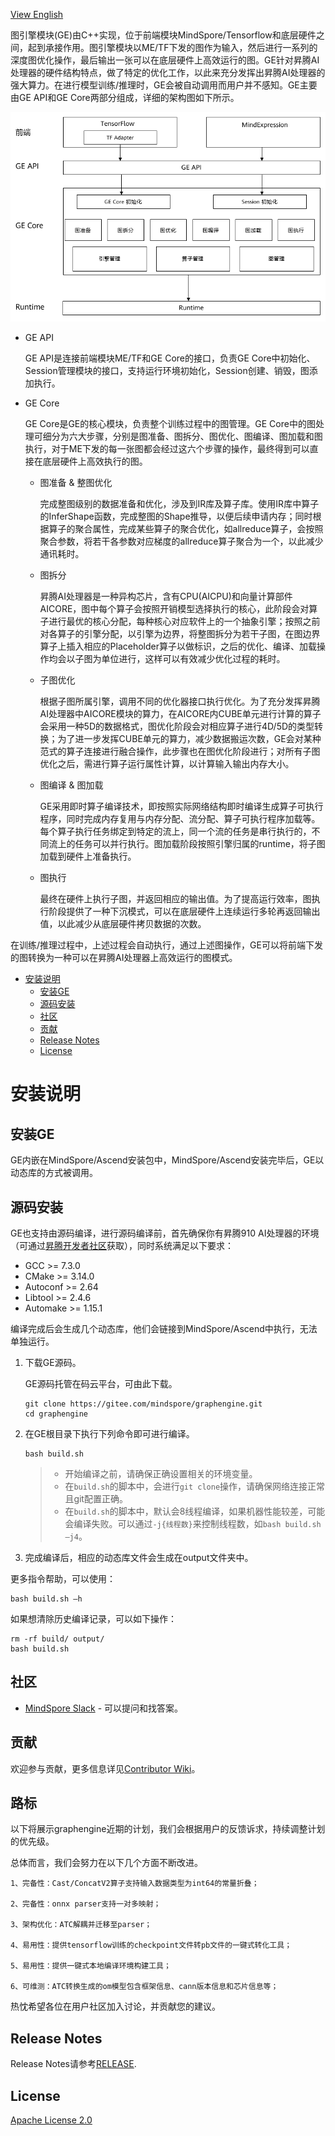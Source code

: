 [View English](./README.md)

图引擎模块(GE)由C++实现，位于前端模块MindSpore/Tensorflow和底层硬件之间，起到承接作用。图引擎模块以ME/TF下发的图作为输入，然后进行一系列的深度图优化操作，最后输出一张可以在底层硬件上高效运行的图。GE针对昇腾AI处理器的硬件结构特点，做了特定的优化工作，以此来充分发挥出昇腾AI处理器的强大算力。在进行模型训练/推理时，GE会被自动调用而用户并不感知。GE主要由GE API和GE Core两部分组成，详细的架构图如下所示。

![GE_schema](docs/GE_Architecture_CN.png)

- GE API

    GE API是连接前端模块ME/TF和GE Core的接口，负责GE Core中初始化、Session管理模块的接口，支持运行环境初始化，Session创建、销毁，图添加执行。

- GE Core

    GE Core是GE的核心模块，负责整个训练过程中的图管理。GE Core中的图处理可细分为六大步骤，分别是图准备、图拆分、图优化、图编译、图加载和图执行，对于ME下发的每一张图都会经过这六个步骤的操作，最终得到可以直接在底层硬件上高效执行的图。

    - 图准备 & 整图优化

      完成整图级别的数据准备和优化，涉及到IR库及算子库。使用IR库中算子的InferShape函数，完成整图的Shape推导，以便后续申请内存；同时根据算子的聚合属性，完成某些算子的聚合优化，如allreduce算子，会按照聚合参数，将若干各参数对应梯度的allreduce算子聚合为一个，以此减少通讯耗时。

    - 图拆分

      昇腾AI处理器是一种异构芯片，含有CPU(AICPU)和向量计算部件AICORE，图中每个算子会按照开销模型选择执行的核心，此阶段会对算子进行最优的核心分配，每种核心对应软件上的一个抽象引擎；按照之前对各算子的引擎分配，以引擎为边界，将整图拆分为若干子图，在图边界算子上插入相应的Placeholder算子以做标识，之后的优化、编译、加载操作均会以子图为单位进行，这样可以有效减少优化过程的耗时。

    - 子图优化

      根据子图所属引擎，调用不同的优化器接口执行优化。为了充分发挥昇腾AI处理器中AICORE模块的算力，在AICORE内CUBE单元进行计算的算子会采用一种5D的数据格式，图优化阶段会对相应算子进行4D/5D的类型转换；为了进一步发挥CUBE单元的算力，减少数据搬运次数，GE会对某种范式的算子连接进行融合操作，此步骤也在图优化阶段进行；对所有子图优化之后，需进行算子运行属性计算，以计算输入输出内存大小。
	
    - 图编译 & 图加载

      GE采用即时算子编译技术，即按照实际网络结构即时编译生成算子可执行程序，同时完成内存复用与内存分配、流分配、算子可执行程序加载等。每个算子执行任务绑定到特定的流上，同一个流的任务是串行执行的，不同流上的任务可以并行执行。图加载阶段按照引擎归属的runtime，将子图加载到硬件上准备执行。

    - 图执行

      最终在硬件上执行子图，并返回相应的输出值。为了提高运行效率，图执行阶段提供了一种下沉模式，可以在底层硬件上连续运行多轮再返回输出值，以此减少从底层硬件拷贝数据的次数。

在训练/推理过程中，上述过程会自动执行，通过上述图操作，GE可以将前端下发的图转换为一种可以在昇腾AI处理器上高效运行的图模式。

<!-- TOC -->

- [安装说明](#安装说明)
    - [安装GE](#安装ge)
    - [源码安装](#源码安装)
    - [社区](#社区)
    - [贡献](#贡献)
    - [Release Notes](#release-notes)
    - [License](#license)

<!-- /TOC -->

# 安装说明

## 安装GE

GE内嵌在MindSpore/Ascend安装包中，MindSpore/Ascend安装完毕后，GE以动态库的方式被调用。

## 源码安装

GE也支持由源码编译，进行源码编译前，首先确保你有昇腾910 AI处理器的环境（可通过[昇腾开发者社区](https://ascend.huawei.com
)获取），同时系统满足以下要求：

- GCC >= 7.3.0
- CMake >= 3.14.0
- Autoconf >= 2.64
- Libtool >= 2.4.6
- Automake >= 1.15.1

编译完成后会生成几个动态库，他们会链接到MindSpore/Ascend中执行，无法单独运行。

1. 下载GE源码。

    GE源码托管在码云平台，可由此下载。
    ```
    git clone https://gitee.com/mindspore/graphengine.git
    cd graphengine
    ```

2. 在GE根目录下执行下列命令即可进行编译。

    ```
    bash build.sh
    ```
    
    > - 开始编译之前，请确保正确设置相关的环境变量。
    > - 在`build.sh`的脚本中，会进行`git clone`操作，请确保网络连接正常且git配置正确。
    > - 在`build.sh`的脚本中，默认会8线程编译，如果机器性能较差，可能会编译失败。可以通过`-j{线程数}`来控制线程数，如`bash build.sh –j4`。

3. 完成编译后，相应的动态库文件会生成在output文件夹中。

更多指令帮助，可以使用：
```
bash build.sh –h
```
如果想清除历史编译记录，可以如下操作：
```
rm -rf build/ output/
bash build.sh
```

## 社区

- [MindSpore Slack](https://join.slack.com/t/mindspore/shared_invite/enQtOTcwMTIxMDI3NjM0LTNkMWM2MzI5NjIyZWU5ZWQ5M2EwMTQ5MWNiYzMxOGM4OWFhZjI4M2E5OGI2YTg3ODU1ODE2Njg1MThiNWI3YmQ) - 可以提问和找答案。

## 贡献

欢迎参与贡献，更多信息详见[Contributor Wiki](https://gitee.com/mindspore/mindspore/blob/master/CONTRIBUTING.md)。

## 路标

以下将展示graphengine近期的计划，我们会根据用户的反馈诉求，持续调整计划的优先级。

总体而言，我们会努力在以下几个方面不断改进。

    1、完备性：Cast/ConcatV2算子支持输入数据类型为int64的常量折叠；

    2、完备性：onnx parser支持一对多映射；

    3、架构优化：ATC解耦并迁移至parser；

    4、易用性：提供tensorflow训练的checkpoint文件转pb文件的一键式转化工具；

    5、易用性：提供一键式本地编译环境构建工具；

    6、可维测：ATC转换生成的om模型包含框架信息、cann版本信息和芯片信息等；

热忱希望各位在用户社区加入讨论，并贡献您的建议。

## Release Notes

Release Notes请参考[RELEASE](RELEASE.md).

## License

[Apache License 2.0](LICENSE)
